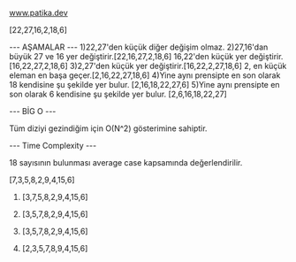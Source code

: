  www.patika.dev


[22,27,16,2,18,6]

--- AŞAMALAR ---
1)22,27'den küçük diğer değişim olmaz.
2)27,16'dan büyük 27 ve 16 yer değiştirir.[22,16,27,2,18,6]
16,22'den küçük yer değiştirir.[16,22,27,2,18,6]
3)2,27'den küçük yer değiştirir.[16,22,2,27,18,6]
2, en küçük eleman en başa geçer.[2,16,22,27,18,6]
4)Yine aynı prensipte en son olarak 18 kendisine şu şekilde yer bulur. [2,16,18,22,27,6]
5)Yine aynı prensipte en son olarak 6 kendisine şu şekilde yer bulur. [2,6,16,18,22,27]

--- BİG O ---

Tüm diziyi gezindiğim için O(N^2) gösterimine sahiptir.

--- Time Complexity ---

18 sayısının bulunması average case kapsamında değerlendirilir.

[7,3,5,8,2,9,4,15,6]

1) [3,7,5,8,2,9,4,15,6]

2) [3,5,7,8,2,9,4,15,6]

3) [3,5,7,8,2,9,4,15,6]

4) [2,3,5,7,8,9,4,15,6]
